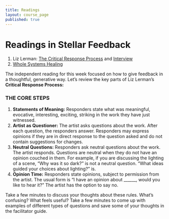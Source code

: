 ```yaml
---
title: Readings
layout: course_page
published: true
---
```


# Readings in Stellar Feedback

1. Liz Lerman: [The Critical Response Process](https://lizlerman.com/critical-response-process/) and [Interview](https://github.com/p2pu/writing-for-change-2022/blob/gh-pages/essays/LizLermanInterview.pdf)
1. [Whole Systems Healing](https://github.com/p2pu/writing-for-change-2022/blob/gh-pages/essays/whole%20systems%20thinking.pdf)

The independent reading for this week focused on how to give feedback in a thoughtful, generative way. Let’s review the key parts of Liz Lerman’s **Critical Response Process:**

### THE CORE STEPS 

1. **Statements of Meaning:** Responders state what was meaningful, evocative, interesting, exciting, striking in the work they have just witnessed. 
1. **Artist as Questioner:** The artist asks questions about the work. After each question, the responders answer. Responders may express opinions if they are in direct response to the question asked and do not contain suggestions for changes. 
1. **Neutral Questions:** Responders ask neutral questions about the work. The artist responds. Questions are neutral when they do not have an opinion couched in them. For example, if you are discussing the lighting of a scene, “Why was it so dark?” is not a neutral question. “What ideas guided your choices about lighting?” is. 
1. **Opinion Time:** Responders state opinions, subject to permission from the artist. The usual form is “I have an opinion about ______, would you like to hear it?” The artist has the option to say no. 

Take a few minutes to discuss your thoughts about these rules. What’s confusing? What feels useful? Take a few minutes to come up with examples of different types of questions and save some of your thoughts in the facilitator guide.







